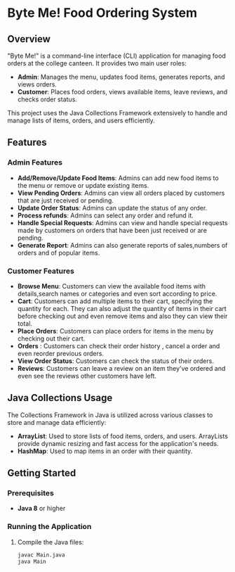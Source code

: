# Byte Me! Food Ordering System

## Overview
"Byte Me!" is a command-line interface (CLI) application for managing food orders at the college canteen. It provides two main user roles:
- **Admin**: Manages the menu, updates food items, generates reports, and views orders.
- **Customer**: Places food orders, views available items, leave reviews, and checks order status.

This project uses the Java Collections Framework extensively to handle and manage lists of items, orders, and users efficiently.

## Features

### Admin Features
- **Add/Remove/Update Food Items**: Admins can add new food items to the menu or remove or update existing items.
- **View Pending Orders**: Admins can view all orders placed by customers that are just received or pending.
- **Update Order Status**: Admins can update the status of any order.
- **Process refunds**: Admins can select any order and refund it.
- **Handle Special Requests**: Admins can view and handle special requests made by customers on orders that have been just received or are pending.
- **Generate Report**: Admins can also generate reports of sales,numbers of orders and of popular items.

### Customer Features
- **Browse Menu**: Customers can view the available food items with details,search names or categories and even sort according to price.
- **Cart**: Customers can add multiple items to their cart, specifying the quantity for each. They can also adjust the quantity of items in their cart before checking out and even remove items and also they can view their total.
- **Place Orders**: Customers can place orders for items in the menu by checking out their cart.
- **Orders** : Customers can check their order history , cancel a order and even reorder previous orders.
- **View Order Status**: Customers can check the status of their orders.
- **Reviews**: Customers can leave a review on an item they've ordered and even see the reviews other customers have left.

## Java Collections Usage
The Collections Framework in Java is utilized across various classes to store and manage data efficiently:
- **ArrayList**: Used to store lists of food items, orders, and users. ArrayLists provide dynamic resizing and fast access for the application's needs.
- **HashMap**: Used to map items in an order with their quantity.

## Getting Started

### Prerequisites
- **Java 8** or higher

### Running the Application
1. Compile the Java files:
   ```bash
   javac Main.java
   java Main
